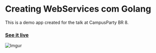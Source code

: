 Creating WebServices com Golang
===============================

This is a demo app created for the talk at CampusParty BR 8.

### [See it live](http://hilios.github.io/cpbr8app/)

![Imgur](http://i.imgur.com/cPlQtaO.jpg)
